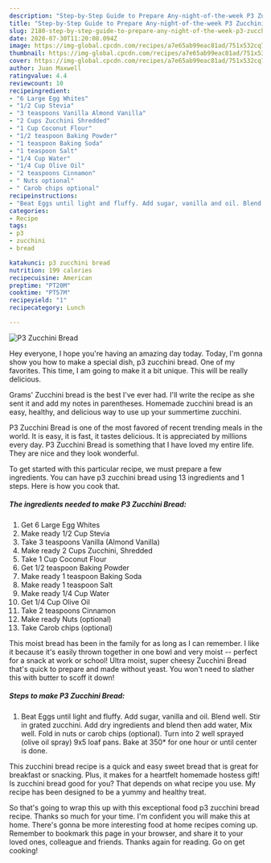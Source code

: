 ```yaml
---
description: "Step-by-Step Guide to Prepare Any-night-of-the-week P3 Zucchini Bread"
title: "Step-by-Step Guide to Prepare Any-night-of-the-week P3 Zucchini Bread"
slug: 2180-step-by-step-guide-to-prepare-any-night-of-the-week-p3-zucchini-bread
date: 2020-07-30T11:20:08.094Z
image: https://img-global.cpcdn.com/recipes/a7e65ab99eac81ad/751x532cq70/p3-zucchini-bread-recipe-main-photo.jpg
thumbnail: https://img-global.cpcdn.com/recipes/a7e65ab99eac81ad/751x532cq70/p3-zucchini-bread-recipe-main-photo.jpg
cover: https://img-global.cpcdn.com/recipes/a7e65ab99eac81ad/751x532cq70/p3-zucchini-bread-recipe-main-photo.jpg
author: Juan Maxwell
ratingvalue: 4.4
reviewcount: 10
recipeingredient:
- "6 Large Egg Whites"
- "1/2 Cup Stevia"
- "3 teaspoons Vanilla Almond Vanilla"
- "2 Cups Zucchini Shredded"
- "1 Cup Coconut Flour"
- "1/2 teaspoon Baking Powder"
- "1 teaspoon Baking Soda"
- "1 teaspoon Salt"
- "1/4 Cup Water"
- "1/4 Cup Olive Oil"
- "2 teaspoons Cinnamon"
- " Nuts optional"
- " Carob chips optional"
recipeinstructions:
- "Beat Eggs until light and fluffy. Add sugar, vanilla and oil. Blend well. Stir in grated zucchini. Add dry ingredients and blend then add water, Mix well. Fold in nuts or carob chips (optional). Turn into 2 well sprayed (olive oil spray) 9x5 loaf pans. Bake at 350* for one hour or until center is done."
categories:
- Recipe
tags:
- p3
- zucchini
- bread

katakunci: p3 zucchini bread 
nutrition: 199 calories
recipecuisine: American
preptime: "PT20M"
cooktime: "PT57M"
recipeyield: "1"
recipecategory: Lunch

---
```



![P3 Zucchini Bread](https://img-global.cpcdn.com/recipes/a7e65ab99eac81ad/751x532cq70/p3-zucchini-bread-recipe-main-photo.jpg)

Hey everyone, I hope you're having an amazing day today. Today, I'm gonna show you how to make a special dish, p3 zucchini bread. One of my favorites. This time, I am going to make it a bit unique. This will be really delicious.

Grams&#39; Zucchini bread is the best I&#39;ve ever had. I&#39;ll write the recipe as she sent it and add my notes in parentheses. Homemade zucchini bread is an easy, healthy, and delicious way to use up your summertime zucchini.

P3 Zucchini Bread is one of the most favored of recent trending meals in the world. It is easy, it is fast, it tastes delicious. It is appreciated by millions every day. P3 Zucchini Bread is something that I have loved my entire life. They are nice and they look wonderful.


To get started with this particular recipe, we must prepare a few ingredients. You can have p3 zucchini bread using 13 ingredients and 1 steps. Here is how you cook that.

<!--inarticleads1-->

##### The ingredients needed to make P3 Zucchini Bread:

1. Get 6 Large Egg Whites
1. Make ready 1/2 Cup Stevia
1. Take 3 teaspoons Vanilla (Almond Vanilla)
1. Make ready 2 Cups Zucchini, Shredded
1. Take 1 Cup Coconut Flour
1. Get 1/2 teaspoon Baking Powder
1. Make ready 1 teaspoon Baking Soda
1. Make ready 1 teaspoon Salt
1. Make ready 1/4 Cup Water
1. Get 1/4 Cup Olive Oil
1. Take 2 teaspoons Cinnamon
1. Make ready  Nuts (optional)
1. Take  Carob chips (optional)


This moist bread has been in the family for as long as I can remember. I like it because it&#39;s easily thrown together in one bowl and very moist -- perfect for a snack at work or school! Ultra moist, super cheesy Zucchini Bread that&#39;s quick to prepare and made without yeast. You won&#39;t need to slather this with butter to scoff it down! 

<!--inarticleads2-->

##### Steps to make P3 Zucchini Bread:

1. Beat Eggs until light and fluffy. Add sugar, vanilla and oil. Blend well. Stir in grated zucchini. Add dry ingredients and blend then add water, Mix well. Fold in nuts or carob chips (optional). Turn into 2 well sprayed (olive oil spray) 9x5 loaf pans. Bake at 350* for one hour or until center is done.


This zucchini bread recipe is a quick and easy sweet bread that is great for breakfast or snacking. Plus, it makes for a heartfelt homemade hostess gift! Is zucchini bread good for you? That depends on what recipe you use. My recipe has been designed to be a yummy and healthy treat. 

So that's going to wrap this up with this exceptional food p3 zucchini bread recipe. Thanks so much for your time. I'm confident you will make this at home. There's gonna be more interesting food at home recipes coming up. Remember to bookmark this page in your browser, and share it to your loved ones, colleague and friends. Thanks again for reading. Go on get cooking!
